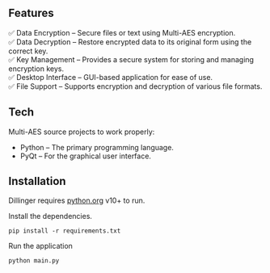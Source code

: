 <h2 class="code-line" data-line-start=8 data-line-end=9 ><a id="Features_8"></a>Features</h2>
<p class="has-line-data" data-line-start="10" data-line-end="15">✅ Data Encryption – Secure files or text using Multi-AES encryption.<br>
✅ Data Decryption – Restore encrypted data to its original form using the correct key.<br>
✅ Key Management – Provides a secure system for storing and managing encryption keys.<br>
✅ Desktop Interface – GUI-based application for ease of use.<br>
✅ File Support – Supports encryption and decryption of various file formats.</p>
<h2 class="code-line" data-line-start=18 data-line-end=19 ><a id="Tech_18"></a>Tech</h2>
<p class="has-line-data" data-line-start="20" data-line-end="21">Multi-AES source projects to work properly:</p>
<ul>
<li class="has-line-data" data-line-start="22" data-line-end="23">Python – The primary programming language.</li>
<li class="has-line-data" data-line-start="23" data-line-end="24">PyQt – For the graphical user interface.</li>
</ul>
<h2 class="code-line" data-line-start=26 data-line-end=27 ><a id="Installation_26"></a>Installation</h2>
<p class="has-line-data" data-line-start="28" data-line-end="29">Dillinger requires <a href="https://www.python.org/">python.org</a> v10+ to run.</p>
<p class="has-line-data" data-line-start="30" data-line-end="31">Install the dependencies.</p>
<pre><code class="has-line-data" data-line-start="33" data-line-end="35" class="language-sh">pip install -r requirements.txt
</code></pre>
<p class="has-line-data" data-line-start="36" data-line-end="37">Run the application</p>
<pre><code class="has-line-data" data-line-start="39" data-line-end="41" class="language-sh">python main.py
</code></pre>
